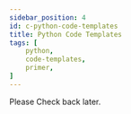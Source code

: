 ```yaml
---
sidebar_position: 4 
id: c-python-code-templates
title: Python Code Templates
tags: [
    python, 
    code-templates,
    primer,
]
---
```


Please Check back later.